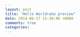 ```yaml
---
layout: post
title: "Hello Worldrake preview"
date: 2014-06-27 15:38:00 +0000
comments: true
categories: 
---
```

